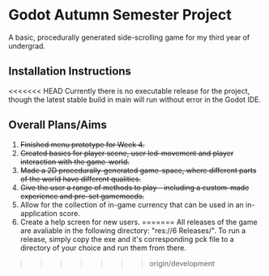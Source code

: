 # Godot Autumn Semester Project

A basic, procedurally generated side-scrolling game for my third year of undergrad.

## Installation Instructions

<<<<<<< HEAD
Currently there is no executable release for the project, though the latest stable build in main will run without error in the Godot IDE.

## Overall Plans/Aims

1. ~~Finished menu prototype for Week 4.~~
2. ~~Created basics for player scene, user led-movement and player interaction with the game-world.~~
3. ~~Made a 2D procedurally-generated game-space, where different parts of the world have different qualities.~~
4. ~~Give the user a range of methods to play - including a custom-made experience and pre-set gamemoeds.~~
5. Allow for the collection of in-game currency that can be used in an in-application score.
6. Create a help screen for new users.
=======
All releases of the game are avaliable in the following directory: "res://6 Releases/".
To run a release, simply copy the exe and it's corresponding pck file to a directory of your choice and run them from there.
>>>>>>> origin/development
